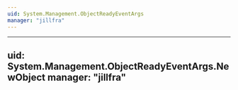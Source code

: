 ```yaml
---
uid: System.Management.ObjectReadyEventArgs
manager: "jillfra"
---
```


---
uid: System.Management.ObjectReadyEventArgs.NewObject
manager: "jillfra"
---
